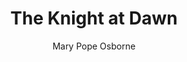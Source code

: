 ---
tag: 📚Book
title: "The Knight at Dawn"
author: [Mary Pope Osborne]
category: [Juvenile Fiction]
isbn: 0375894195 9780375894190
cover: http://books.google.com/books/content?id=SU5W4zLH7r0C&printsec=frontcover&img=1&zoom=1&edge=curl&source=gbs_api
status: unread
Location: Physical
---